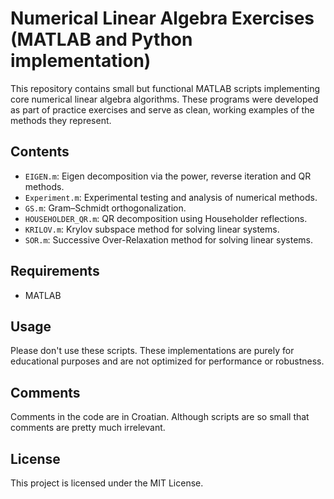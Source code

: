 # Numerical Linear Algebra Exercises (MATLAB and Python implementation)

This repository contains small but functional MATLAB scripts implementing core
numerical linear algebra algorithms. These programs were developed as part of
practice exercises and serve as clean, working examples of the methods they
represent.

## Contents

- `EIGEN.m`: Eigen decomposition via the power, reverse iteration and QR
  methods.
- `Experiment.m`: Experimental testing and analysis of numerical methods.
- `GS.m`: Gram–Schmidt orthogonalization.
- `HOUSEHOLDER_QR.m`: QR decomposition using Householder reflections.
- `KRILOV.m`: Krylov subspace method for solving linear systems.
- `SOR.m`: Successive Over-Relaxation method for solving linear systems.

## Requirements

- MATLAB

## Usage

Please don't use these scripts. These implementations are purely for educational
purposes and are not optimized for performance or robustness.

## Comments

Comments in the code are in Croatian. Although scripts are so small that
comments are pretty much irrelevant.

## License

This project is licensed under the MIT License.
